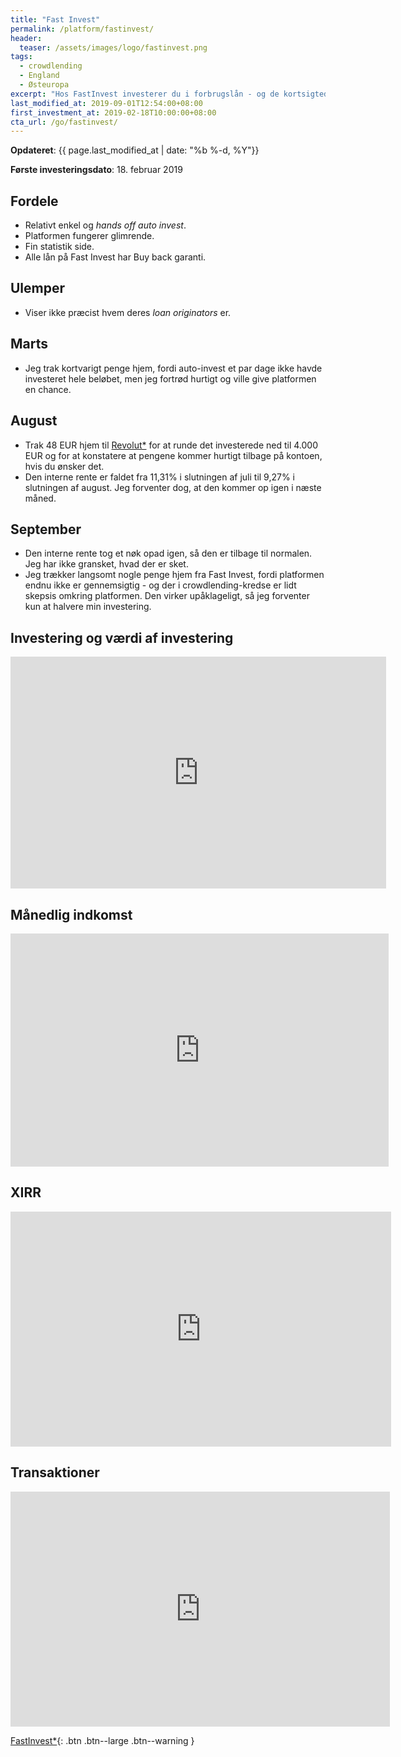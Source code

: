 ```yaml
---
title: "Fast Invest"
permalink: /platform/fastinvest/
header:
  teaser: /assets/images/logo/fastinvest.png
tags:
  - crowdlending
  - England
  - Østeuropa
excerpt: "Hos FastInvest investerer du i forbrugslån - og de kortsigtede lån kan give op til 14% årligt."
last_modified_at: 2019-09-01T12:54:00+08:00
first_investment_at: 2019-02-18T10:00:00+08:00
cta_url: /go/fastinvest/
---
```


**Opdateret**: {{ page.last_modified_at | date: "%b %-d, %Y"}}

**Første investeringsdato**: 18. februar 2019

## Fordele

- Relativt enkel og _hands off_ _auto invest_.
- Platformen fungerer glimrende.
- Fin statistik side.
- Alle lån på Fast Invest har Buy back garanti.

## Ulemper

- Viser ikke præcist hvem deres _loan originators_ er.

## Marts

- Jeg trak kortvarigt penge hjem, fordi auto-invest et par dage ikke havde investeret hele beløbet, men jeg fortrød hurtigt og ville give platformen en chance.

## August

- Trak 48 EUR hjem til [Revolut\*](/go/revolut/) for at runde det investerede ned til 4.000 EUR og for at konstatere at pengene kommer hurtigt tilbage på kontoen, hvis du ønsker det.
- Den interne rente er faldet fra 11,31% i slutningen af juli til 9,27% i slutningen af august. Jeg forventer dog, at den kommer op igen i næste måned.

## September

- Den interne rente tog et nøk opad igen, så den er tilbage til normalen. Jeg har ikke gransket, hvad der er sket.
- Jeg trækker langsomt nogle penge hjem fra Fast Invest, fordi platformen endnu ikke er gennemsigtig - og der i crowdlending-kredse er lidt skepsis omkring platformen. Den virker upåklageligt, så jeg forventer kun at halvere min investering.

## Investering og værdi af investering

<iframe width="601" height="371" seamless frameborder="0" scrolling="no" src="https://docs.google.com/spreadsheets/d/e/2PACX-1vQKZZbdj1cM5A4yCXjtjhxowXHoMhioXI-OR-mEPmmGgqQhcSr250VUM8SGVvRkWZziWUYleizmqAC2/pubchart?oid=1810612855&amp;format=image"></iframe>

## Månedlig indkomst

<iframe width="605" height="373" seamless frameborder="0" scrolling="no" src="https://docs.google.com/spreadsheets/d/e/2PACX-1vQKZZbdj1cM5A4yCXjtjhxowXHoMhioXI-OR-mEPmmGgqQhcSr250VUM8SGVvRkWZziWUYleizmqAC2/pubchart?oid=2123220920&amp;format=image"></iframe>

## XIRR

<iframe width="609" height="376" seamless frameborder="0" scrolling="no" src="https://docs.google.com/spreadsheets/d/e/2PACX-1vQKZZbdj1cM5A4yCXjtjhxowXHoMhioXI-OR-mEPmmGgqQhcSr250VUM8SGVvRkWZziWUYleizmqAC2/pubchart?oid=2063293590&amp;format=image"></iframe>

## Transaktioner

<iframe width="607" height="376" seamless frameborder="0" scrolling="no" src="https://docs.google.com/spreadsheets/d/e/2PACX-1vQKZZbdj1cM5A4yCXjtjhxowXHoMhioXI-OR-mEPmmGgqQhcSr250VUM8SGVvRkWZziWUYleizmqAC2/pubchart?oid=1442216585&amp;format=image"></iframe>

[FastInvest\*](/go/fastinvest/){: .btn .btn--large .btn--warning }
